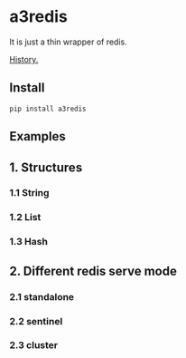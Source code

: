 # a3redis

It is just a thin wrapper of redis.

[History.](HISTORY.md)

## Install

```shell script
pip install a3redis

```

## Examples

## 1. Structures

### 1.1 String

### 1.2 List

### 1.3 Hash

## 2. Different redis serve mode

### 2.1 standalone


### 2.2 sentinel


### 2.3 cluster

